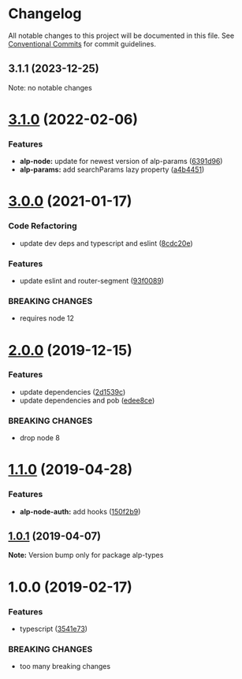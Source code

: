# Changelog

All notable changes to this project will be documented in this file.
See [Conventional Commits](https://conventionalcommits.org) for commit guidelines.

## 3.1.1 (2023-12-25)

Note: no notable changes




# [3.1.0](https://github.com/alpjs/alp/compare/alp-types@3.0.0...alp-types@3.1.0) (2022-02-06)


### Features

* **alp-node:** update for newest version of alp-params ([6391d96](https://github.com/alpjs/alp/commit/6391d96b61666e1eb64c9a49779327a08cdaaf66))
* **alp-params:** add searchParams lazy property ([a4b4451](https://github.com/alpjs/alp/commit/a4b445164d1e98f1f85ef662fe8e0f2c3781a993))





# [3.0.0](https://github.com/alpjs/alp/compare/alp-types@2.0.0...alp-types@3.0.0) (2021-01-17)


### Code Refactoring

* update dev deps and typescript and eslint ([8cdc20e](https://github.com/alpjs/alp/commit/8cdc20e030769d98d637b9580931cc5cc608278d))


### Features

* update eslint and router-segment ([93f0089](https://github.com/alpjs/alp/commit/93f0089b71d816a19bdaf2ebcab45f0b08b577db))


### BREAKING CHANGES

* requires node 12





# [2.0.0](https://github.com/alpjs/alp/compare/alp-types@1.1.0...alp-types@2.0.0) (2019-12-15)


### Features

* update dependencies ([2d1539c](https://github.com/alpjs/alp/commit/2d1539c))
* update dependencies and pob ([edee8ce](https://github.com/alpjs/alp/commit/edee8ce))


### BREAKING CHANGES

* drop node 8





# [1.1.0](https://github.com/alpjs/alp/compare/alp-types@1.0.1...alp-types@1.1.0) (2019-04-28)


### Features

* **alp-node-auth:** add hooks ([150f2b9](https://github.com/alpjs/alp/commit/150f2b9))





## [1.0.1](https://github.com/alpjs/alp/compare/alp-types@1.0.0...alp-types@1.0.1) (2019-04-07)

**Note:** Version bump only for package alp-types





# 1.0.0 (2019-02-17)


### Features

* typescript ([3541e73](https://github.com/alpjs/alp/commit/3541e73))


### BREAKING CHANGES

* too many breaking changes
